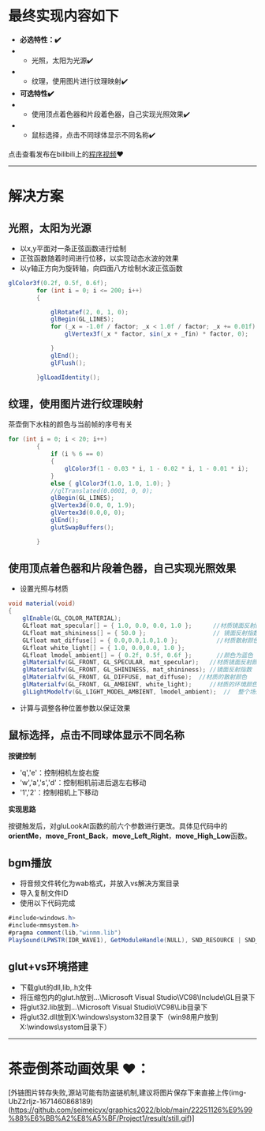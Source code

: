 # 最终实现内容如下
 *  **必选特性：✔️**
 * *  光照，太阳为光源✔️
 * *  纹理，使用图片进行纹理映射✔️
 *  **可选特性✔️**
 * *  使用顶点着色器和片段着色器，自己实现光照效果✔️
 *  * 鼠标选择，点击不同球体显示不同名称✔️
 
点击查看发布在bilibili上的[程序视频](
https://www.bilibili.com/video/BV15K411i78i/)❤️

---
# 解决方案

 ## 光照，太阳为光源
 
 * 以x,y平面对一条正弦函数进行绘制
 * 正弦函数随着时间进行位移，以实现动态水波的效果
 * 以y轴正方向为旋转轴，向四面八方绘制水波正弦函数
 
```cs
glColor3f(0.2f, 0.5f, 0.6f);
		for (int i = 0; i <= 200; i++)
		{

			glRotatef(2, 0, 1, 0);
			glBegin(GL_LINES);
			for (_x = -1.0f / factor; _x < 1.0f / factor; _x += 0.01f) {
				glVertex3f(_x * factor, sin(_x + _fin) * factor, 0);

			}
			glEnd();
			glFlush();

		}glLoadIdentity();
```

 ## 纹理，使用图片进行纹理映射
茶壶倒下水柱的颜色与当前帧的序号有关
```cs
for (int i = 0; i < 20; i++)
		{
			if (i % 6 == 0)
			{
				glColor3f(1 - 0.03 * i, 1 - 0.02 * i, 1 - 0.01 * i);
			}
			else { glColor3f(1.0, 1.0, 1.0); }
			//glTranslated(0.0001, 0, 0);
			glBegin(GL_LINES);
			glVertex3d(0.0, 0, 1.9);
			glVertex3d(0.0,0, 0);
			glEnd();
			glutSwapBuffers();

		}
```
 ## 使用顶点着色器和片段着色器，自己实现光照效果
 
 * 设置光照与材质
```cs
void material(void)
{
	glEnable(GL_COLOR_MATERIAL);
	GLfloat mat_specular[] = { 1.0, 0.0, 0.0, 1.0 };      //材质镜面反射颜色参数
	GLfloat mat_shininess[] = { 50.0 };                   // 镜面反射指数参数
	GLfloat mat_diffuse[] = { 0.0,0.0,1.0,1.0 };           //材质散射颜色	 
	GLfloat white_light[] = { 1.0, 0.0,0.0, 1.0 };
	GLfloat lmodel_ambient[] = { 0.2f, 0.5f, 0.6f };       //颜色为蓝色     
	glMaterialfv(GL_FRONT, GL_SPECULAR, mat_specular);   //材质镜面反射颜色
	glMaterialfv(GL_FRONT, GL_SHININESS, mat_shininess); //镜面反射指数
	glMaterialfv(GL_FRONT, GL_DIFFUSE, mat_diffuse);  //材质的散射颜色
	glMaterialfv(GL_FRONT, GL_AMBIENT, white_light);     //材质的环境颜色 
	glLightModelfv(GL_LIGHT_MODEL_AMBIENT, lmodel_ambient);  //  整个场景的环境光的RGBA强度
```
 * 计算与调整各种位置参数以保证效果
 
 ## 鼠标选择，点击不同球体显示不同名称
 
 **按键控制**
 
 * 'q','e'：控制相机左旋右旋
 * 'w','a','s','d'：控制相机前进后退左右移动
 * '1','2'：控制相机上下移动
 
 **实现思路**
 
 按键触发后，对gluLookAt函数的前六个参数进行更改。具体见代码中的**orientMe**，**move_Front_Back**，**move_Left_Right**，**move_High_Low**函数。
 
 ## bgm播放

* 将音频文件转化为wab格式，并放入vs解决方案目录
* 导入复制文件ID
* 使用以下代码完成
 ```cs
#include<windows.h>
#include<mmsystem.h>
#pragma comment(lib,"winmm.lib")
PlaySound(LPWSTR(IDR_WAVE1), GetModuleHandle(NULL), SND_RESOURCE | SND_ASYNC | SND_LOOP);
 ```
 ## glut+vs环境搭建

* 下载glut的dll,lib,.h文件
* 将压缩包内的glut.h放到...\Microsoft Visual Studio\VC98\Include\GL目录下
* 将glut32.lib放到...\Microsoft Visual Studio\VC98\Lib目录下
* 将glut32.dll放到X:\windows\systom32目录下（win98用户放到X:\windows\systom目录下）

---
# 茶壶倒茶动画效果 ❤️：
[外链图片转存失败,源站可能有防盗链机制,建议将图片保存下来直接上传(img-UbZ2rIjz-1671460868189)(https://github.com/seimeicyx/graphics2022/blob/main/22251126%E9%99%88%E6%BB%A2%E8%A5%BF/Project1/result/still.gif)]
